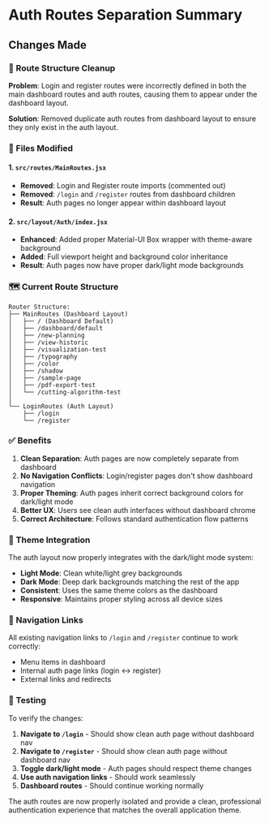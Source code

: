 # Auth Routes Separation Summary

## Changes Made

### 🔀 Route Structure Cleanup
**Problem**: Login and register routes were incorrectly defined in both the main dashboard routes and auth routes, causing them to appear under the dashboard layout.

**Solution**: Removed duplicate auth routes from dashboard layout to ensure they only exist in the auth layout.

### 📁 Files Modified

#### 1. `src/routes/MainRoutes.jsx`
- **Removed**: Login and Register route imports (commented out)
- **Removed**: `/login` and `/register` routes from dashboard children
- **Result**: Auth pages no longer appear within dashboard layout

#### 2. `src/layout/Auth/index.jsx`
- **Enhanced**: Added proper Material-UI Box wrapper with theme-aware background
- **Added**: Full viewport height and background color inheritance
- **Result**: Auth pages now have proper dark/light mode backgrounds

### 🗺️ Current Route Structure

```
Router Structure:
├── MainRoutes (Dashboard Layout)
│   ├── / (Dashboard Default)
│   ├── /dashboard/default
│   ├── /new-planning
│   ├── /view-historic
│   ├── /visualization-test
│   ├── /typography
│   ├── /color
│   ├── /shadow
│   ├── /sample-page
│   ├── /pdf-export-test
│   └── /cutting-algorithm-test
│
└── LoginRoutes (Auth Layout)
    ├── /login
    └── /register
```

### ✅ Benefits

1. **Clean Separation**: Auth pages are now completely separate from dashboard
2. **No Navigation Conflicts**: Login/register pages don't show dashboard navigation
3. **Proper Theming**: Auth pages inherit correct background colors for dark/light mode
4. **Better UX**: Users see clean auth interfaces without dashboard chrome
5. **Correct Architecture**: Follows standard authentication flow patterns

### 🎨 Theme Integration

The auth layout now properly integrates with the dark/light mode system:

- **Light Mode**: Clean white/light grey backgrounds
- **Dark Mode**: Deep dark backgrounds matching the rest of the app
- **Consistent**: Uses the same theme colors as the dashboard
- **Responsive**: Maintains proper styling across all device sizes

### 🔗 Navigation Links

All existing navigation links to `/login` and `/register` continue to work correctly:

- Menu items in dashboard
- Internal auth page links (login ↔ register)
- External links and redirects

### 🧪 Testing

To verify the changes:

1. **Navigate to `/login`** - Should show clean auth page without dashboard nav
2. **Navigate to `/register`** - Should show clean auth page without dashboard nav  
3. **Toggle dark/light mode** - Auth pages should respect theme changes
4. **Use auth navigation links** - Should work seamlessly
5. **Dashboard routes** - Should continue working normally

The auth routes are now properly isolated and provide a clean, professional authentication experience that matches the overall application theme.
